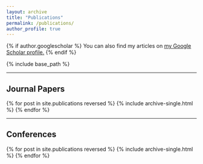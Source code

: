 ```yaml
---
layout: archive
title: "Publications"
permalink: /publications/
author_profile: true
---
```


{% if author.googlescholar %}
  You can also find my articles on <u><a href="{{author.googlescholar}}">my Google Scholar profile</a>.</u>
{% endif %}

{% include base_path %}

---
## Journal Papers

{% for post in site.publications reversed %}
  {% include archive-single.html %}
{% endfor %}

---
## Conferences

{% for post in site.publications reversed %}
  {% include archive-single.html %}
{% endfor %}